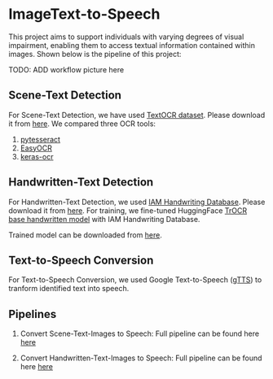 # ImageText-to-Speech
This project aims to support individuals with varying degrees of visual impairment, enabling them to access textual information contained within images. Shown below is the pipeline of this project:


TODO: ADD workflow picture here
## Scene-Text Detection
For Scene-Text Detection, we have used [TextOCR dataset](https://textvqa.org/textocr/). Please download it from [here](https://uzh-my.sharepoint.com/personal/konstantina_timoleon_uzh_ch/_layouts/15/onedrive.aspx?id=%2Fpersonal%2Fkonstantina%5Ftimoleon%5Fuzh%5Fch%2FDocuments%2F3rd%20Semester%2FEssentials%20in%20Text%20and%20Speech%20Processing%2Fscene%5Ftext%5Fdetection%5Fdata&ga=1). 
We compared three OCR tools:

1. [pytesseract](https://pypi.org/project/pytesseract/)
2. [EasyOCR](https://www.jaided.ai/easyocr/tutorial/)
3. [keras-ocr](https://keras-ocr.readthedocs.io/en/latest/)

## Handwritten-Text Detection
For Handwritten-Text Detection, we used [IAM Handwriting Database](https://fki.tic.heia-fr.ch/databases/iam-handwriting-database#icdar02). Please download it from [here](https://drive.google.com/drive/folders/1wyugoG02loRRZxBy1lSlxGP9iUIylUof). For training, we fine-tuned HuggingFace [TrOCR base handwritten model](https://arxiv.org/abs/2109.10282) with IAM Handwriting Database. 

Trained model can be downloaded from [here](https://drive.google.com/drive/folders/1zyJJtwI9xbyJJVeXs3k7xxDTXL08XnGI). 

## Text-to-Speech Conversion
For Text-to-Speech Conversion, we used Google Text-to-Speech ([gTTS](https://gtts.readthedocs.io/en/latest/)) to tranform identified text into speech.

## Pipelines
1. Convert Scene-Text-Images to Speech: Full pipeline can be found here [here](https://github.com/rupalsaxena/ImageText-to-Speech/blob/main/pipeline_std.py)

2. Convert Handwritten-Text-Images to Speech: Full pipeline can be found here [here](https://github.com/rupalsaxena/ImageText-to-Speech/blob/main/pipeline_htd.py)